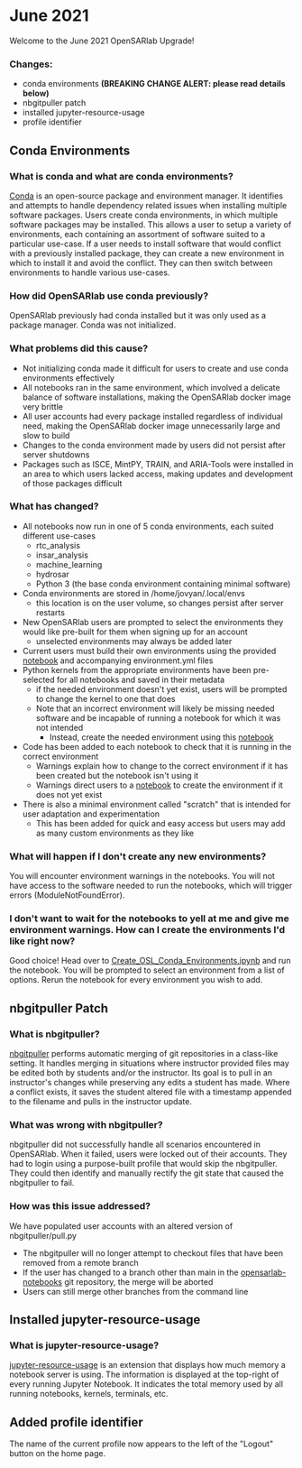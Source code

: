 # June 2021

Welcome to the June 2021 OpenSARlab Upgrade!

### Changes:
- conda environments **(BREAKING CHANGE ALERT: please read details below)**
- nbgitpuller patch
- installed jupyter-resource-usage
- profile identifier

## Conda Environments

### What is conda and what are conda environments?
[Conda](https://docs.conda.io/en/latest/) is an open-source package and environment manager. It identifies and attempts to handle dependency related issues when installing multiple software packages. Users create conda environments, in which multiple software packages may be installed. This allows a user to setup a variety of environments, each containing an assortment of software suited to a particular use-case. If a user needs to install software that would conflict with a previously installed package, they can create a new environment in which to install it and avoid the conflict. They can then switch between environments to handle various use-cases.

### How did OpenSARlab use conda previously?
OpenSARlab previously had conda installed but it was only used as a package manager. Conda was not initialized.

### What problems did this cause?
- Not initializing conda made it difficult for users to create and use conda environments effectively
- All notebooks ran in the same environment, which involved a delicate balance of software installations, making the OpenSARlab docker image very brittle
- All user accounts had every package installed regardless of individual need, making the OpenSARlab docker image unnecessarily large and slow to build
- Changes to the conda environment made by users did not persist after server shutdowns
- Packages such as ISCE, MintPY, TRAIN, and ARIA-Tools were installed in an area to which users lacked access, making updates and development of those packages difficult


### What has changed?
- All notebooks now run in one of 5 conda environments, each suited different use-cases
    - rtc_analysis
    - insar_analysis
    - machine_learning
    - hydrosar
    - Python 3 (the base conda environment containing minimal software)
- Conda environments are stored in /home/jovyan/.local/envs
    - this location is on the user volume, so changes persist after server restarts
- New OpenSARlab users are prompted to select the environments they would like pre-built for them when signing up for an account
    - unselected environments may always be added later
- Current users must build their own environments using the provided [notebook](https://github.com/ASFOpenSARlab/opensarlab-envs/blob/main/Create_OSL_Conda_Environments.ipynb) and accompanying environment.yml files
- Python kernels from the appropriate environments have been pre-selected for all notebooks and saved in their metadata
    - if the needed environment doesn't yet exist, users will be prompted to change the kernel to one that does
    - Note that an incorrect environment will likely be missing needed software and be incapable of running a notebook for which it was not intended
        - Instead, create the needed environment using this [notebook](https://github.com/ASFOpenSARlab/opensarlab-envs/blob/main/Create_OSL_Conda_Environments.ipynb)
- Code has been added to each notebook to check that it is running in the correct environment
    - Warnings explain how to change to the correct environment if it has been created but the notebook isn't using it
    - Warnings direct users to a [notebook](https://github.com/ASFOpenSARlab/opensarlab-envs/blob/main/Create_OSL_Conda_Environments.ipynb) to create the environment if it does not yet exist
- There is also a minimal environment called "scratch" that is intended for user adaptation and experimentation
    - This has been added for quick and easy access but users may add as many custom environments as they like
    

### What will happen if I don't create any new environments?
You will encounter environment warnings in the notebooks. You will not have access to the software needed to run the notebooks, which will trigger errors (ModuleNotFoundError).

### I don't want to wait for the notebooks to yell at me and give me environment warnings. How can I create the environments I'd like right now?
Good choice! Head over to [Create_OSL_Conda_Environments.ipynb](https://github.com/ASFOpenSARlab/opensarlab-envs/blob/main/Create_OSL_Conda_Environments.ipynb) and run the notebook. You will be prompted to select an environment from a list of options. Rerun the notebook for every environment you wish to add.

## nbgitpuller Patch

### What is nbgitpuller?

[nbgitpuller](https://github.com/jupyterhub/nbgitpuller) performs automatic merging of git repositories in a class-like setting. It handles merging in situations where instructor provided files may be edited both by students and/or the instructor. Its goal is to pull in an instructor's changes while preserving any edits a student has made. Where a conflict exists, it saves the student altered file with a timestamp appended to the filename and pulls in the instructor update.

### What was wrong with nbgitpuller?
nbgitpuller did not successfully handle all scenarios encountered in OpenSARlab. When it failed, users were locked out of their accounts. They had to login using a purpose-built profile that would skip the nbgitpuller. They could then identify and manually rectify the git state that caused the nbgitpuller to fail.

### How was this issue addressed?
We have populated user accounts with an altered version of nbgitpuller/pull.py
 - The nbgitpuller will no longer attempt to checkout files that have been removed from a remote branch
 - If the user has changed to a branch other than main in the [opensarlab-notebooks](https://github.com/ASFOpenSARlab) git repository, the merge will be aborted
 - Users can still merge other branches from the command line
 
## Installed jupyter-resource-usage

### What is jupyter-resource-usage?
[jupyter-resource-usage](https://github.com/jupyter-server/jupyter-resource-usage) is an extension that displays how much memory a notebook server is using. The information is displayed at the top-right of every running Jupyter Notebook. It indicates the total memory used by all running notebooks, kernels, terminals, etc.

## Added profile identifier

The name of the current profile now appears to the left of the "Logout" button on the home page.
